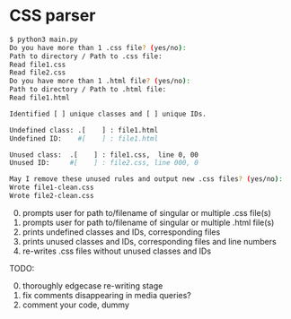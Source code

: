 # CSS parser

``` bash
$ python3 main.py
Do you have more than 1 .css file? (yes/no):
Path to directory / Path to .css file:
Read file1.css
Read file2.css
Do you have more than 1 .html file? (yes/no):
Path to directory / Path to .html file:
Read file1.html

Identified [ ] unique classes and [ ] unique IDs.

Undefined class: .[    ] : file1.html
Undefined ID:    #[    ] : file1.html

Unused class:  .[    ] : file1.css,  line 0, 00
Unused ID:     #[    ] : file2.css, line 000, 0

May I remove these unused rules and output new .css files? (yes/no):
Wrote file1-clean.css
Wrote file2-clean.css
```

0. prompts user for path to/filename of singular or multiple .css file(s)
1. prompts user for path to/filename of singular or multiple .html file(s)
2. prints undefined classes and IDs, corresponding files
3. prints unused classes and IDs, corresponding files and line numbers
4. re-writes .css files without unused classes and IDs

TODO:

0. thoroughly edgecase re-writing stage
1. fix comments disappearing in media queries?
2. comment your code, dummy
